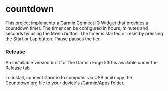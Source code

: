 # countdown

This project implements a Garmin Connect IQ Widget that provides a countdown timer. 
The timer can be configured in hours, minutes and seconds by using the Menu button.
The timer is started or reset by pressing the Start or Lap button. Pause pauses the tier.

### Release

An installable version built for the Garmin Edge 530 is available under the [Release](https://github.com/stphnthmpsn/countdown/releases) tab.

To install, connect Garmin to computer via USB and copy the Countdown.prg file to your device's /Garmin/Apps folder.
